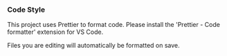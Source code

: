
### Code Style

This project uses Prettier to format code.
Please install the 'Prettier - Code formatter' extension for VS Code.

Files you are editing will automatically be formatted on save.